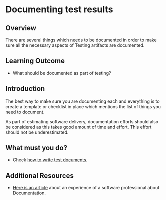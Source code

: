 # Documenting test results

## Overview

There are several things which needs to be documented in order to make sure all the necessary aspects of Testing artifacts are documented.
 

## Learning Outcome

- What should be documented as part of testing?

## Introduction 

The best way to make sure you are documenting each and everything is to create a template or checklist in place which mentions the list of things you need to document.

As part of estimating software delivery, documentation efforts should also be considered as this takes good amount of time and effort. This effort should not be underestimated.


## What must you do? 
- Check [how to write test documents](https://www.tutorialspoint.com/software_testing/software_testing_documentation.htm).

## Additional Resources
- [Here is an article](https://www.softwaretestinghelp.com/why-documentation-is-important-in-software-testing/) about an experience of a software professional about Documentation.

